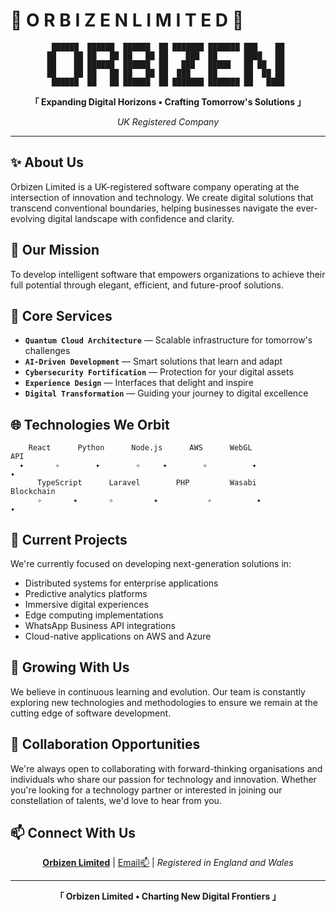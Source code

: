 # 🌌 O R B I Z E N  L I M I T E D 🌌

<div align="center">

```
 ██████  ██████  ██████  ██ ███████ ███████ ███    ██ 
██    ██ ██   ██ ██   ██ ██    ███  ██      ████   ██ 
██    ██ ██████  ██████  ██   ███   █████   ██ ██  ██ 
██    ██ ██   ██ ██   ██ ██  ███    ██      ██  ██ ██ 
 ██████  ██   ██ ██████  ██ ███████ ███████ ██   ████ 
```

**「 Expanding Digital Horizons • Crafting Tomorrow's Solutions 」**

*UK Registered Company*

</div>

---

## ✨ About Us

Orbizen Limited is a UK-registered software company operating at the intersection of innovation and technology. We create digital solutions that transcend conventional boundaries, helping businesses navigate the ever-evolving digital landscape with confidence and clarity.

## 🚀 Our Mission

To develop intelligent software that empowers organizations to achieve their full potential through elegant, efficient, and future-proof solutions.

## 💫 Core Services

- **`Quantum Cloud Architecture`** — Scalable infrastructure for tomorrow's challenges
- **`AI-Driven Development`** — Smart solutions that learn and adapt
- **`Cybersecurity Fortification`** — Protection for your digital assets
- **`Experience Design`** — Interfaces that delight and inspire
- **`Digital Transformation`** — Guiding your journey to digital excellence

## 🌐 Technologies We Orbit

```
    React      Python      Node.js      AWS      WebGL               API  
  ✦       ✧        ✦        ✧     ✦        ✧          ✦                ✦                          
      TypeScript      Laravel        PHP         Wasabi       Blockchain
      ✧       ✦       ✧         ✦           ✧          ✦               ✦           

```

## 🔭 Current Projects

We're currently focused on developing next-generation solutions in:

- Distributed systems for enterprise applications
- Predictive analytics platforms
- Immersive digital experiences
- Edge computing implementations
- WhatsApp Business API integrations
- Cloud-native applications on AWS and Azure

## 🌱 Growing With Us

We believe in continuous learning and evolution. Our team is constantly exploring new technologies and methodologies to ensure we remain at the cutting edge of software development.

## 💞️ Collaboration Opportunities

We're always open to collaborating with forward-thinking organisations and individuals who share our passion for technology and innovation. Whether you're looking for a technology partner or interested in joining our constellation of talents, we'd love to hear from you.

## 📫 Connect With Us

<div align="center">
 
 [**Orbizen Limited**](https://orbizen.com)  | [Email📫](mailto:mail@orbizen.com)  | *Registered in England and Wales*




</div>

---

<div align="center">

**「 Orbizen Limited • Charting New Digital Frontiers 」**

</div>
